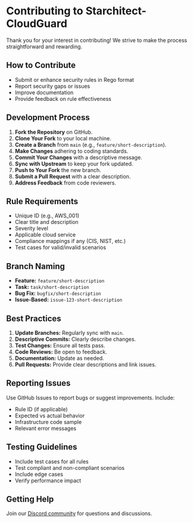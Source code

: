 # Contributing to Starchitect-CloudGuard

Thank you for your interest in contributing! We strive to make the process straightforward and rewarding.

## How to Contribute

- Submit or enhance security rules in Rego format
- Report security gaps or issues
- Improve documentation
- Provide feedback on rule effectiveness

## Development Process

1. **Fork the Repository** on GitHub.
2. **Clone Your Fork** to your local machine.
3. **Create a Branch** from `main` (e.g., `feature/short-description`).
4. **Make Changes** adhering to coding standards.
5. **Commit Your Changes** with a descriptive message.
6. **Sync with Upstream** to keep your fork updated.
7. **Push to Your Fork** the new branch.
8. **Submit a Pull Request** with a clear description.
9. **Address Feedback** from code reviewers.

## Rule Requirements

- Unique ID (e.g., AWS_001)
- Clear title and description
- Severity level
- Applicable cloud service
- Compliance mappings if any (CIS, NIST, etc.)
- Test cases for valid/invalid scenarios

## Branch Naming

- **Feature:** `feature/short-description`
- **Task:** `task/short-description`
- **Bug Fix:** `bugfix/short-description`
- **Issue-Based:** `issue-123-short-description`

## Best Practices

1. **Update Branches:** Regularly sync with `main`.
2. **Descriptive Commits:** Clearly describe changes.
3. **Test Changes:** Ensure all tests pass.
4. **Code Reviews:** Be open to feedback.
5. **Documentation:** Update as needed.
6. **Pull Requests:** Provide clear descriptions and link issues.

## Reporting Issues

Use GitHub Issues to report bugs or suggest improvements. Include:

- Rule ID (if applicable)
- Expected vs actual behavior
- Infrastructure code sample
- Relevant error messages

## Testing Guidelines

- Include test cases for all rules
- Test compliant and non-compliant scenarios
- Include edge cases
- Verify performance impact

## Getting Help

Join our [Discord community](https://discord.gg/kDTtfpgFFq) for questions and discussions.
